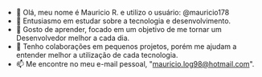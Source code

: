 - 👋 Olá, meu nome é Mauricio R. e utilizo o usuário: @mauricio178
- 👀 Entusiasmo em estudar sobre a tecnologia e desenvolvimento.
- 🌱 Gosto de aprender, focado em um objetivo de me tornar um Desenvolvedor melhor a cada dia.
- 💞️ Tenho colaborações em pequenos projetos, porém me ajudam a entender melhor a utilização de cada tecnologia.
- 📫 Me encontre no meu e-mail pessoal, "mauricio.log98@hotmail.com".
